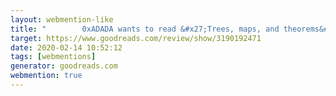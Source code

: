 ```yaml
---
layout: webmention-like
title: "        0xADADA wants to read &#x27;Trees, maps, and theorems&#x27;      "
target: https://www.goodreads.com/review/show/3190192471
date: 2020-02-14 10:52:12
tags: [webmentions]
generator: goodreads.com
webmention: true
---
```







